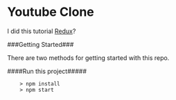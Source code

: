 # Youtube Clone

I did this tutorial [Redux](https://www.udemy.com/react-redux/)?

###Getting Started###

There are two methods for getting started with this repo.

####Run this project#####

```
	> npm install
	> npm start
```

